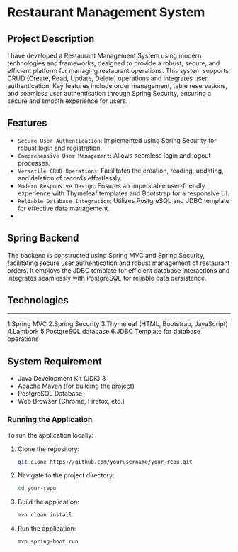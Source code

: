 # Restaurant Management System

## Project Description
I have developed a Restaurant Management System using modern technologies and frameworks, designed to provide a robust, secure, and efficient platform for managing restaurant operations. This system supports CRUD (Create, Read, Update, Delete) operations and integrates user authentication. Key features include order management, table reservations, and seamless user authentication through Spring Security, ensuring a secure and smooth experience for users.

## Features
- ``Secure User Authentication``: Implemented using Spring Security for robust login and registration.
- ``Comprehensive User Management``: Allows seamless login and logout processes.
- ``Versatile CRUD Operations``: Facilitates the creation, reading, updating, and deletion of records effortlessly.
- ``Modern Responsive Design``: Ensures an impeccable user-friendly experience with Thymeleaf templates and Bootstrap for a responsive UI.
- ``Reliable Database Integration``: Utilizes PostgreSQL and JDBC template for effective data management.
- 
## Spring Backend

The backend is constructed using Spring MVC and Spring Security, facilitating secure user authentication and robust management of restaurant orders. It employs the JDBC template for efficient database interactions and integrates seamlessly with PostgreSQL for reliable data persistence.

## Technologies
-------------------------
1.Spring MVC
2.Spring Security
3.Thymeleaf (HTML, Bootstrap, JavaScript)
4.Lambork
5.PostgreSQL database
6.JDBC Template for database operations

## System Requirement
- Java Development Kit (JDK) 8 
- Apache Maven (for building the project)
- PostgreSQL Database
- Web Browser (Chrome, Firefox, etc.)
  
### Running the Application

To run the application locally:

1. Clone the repository:
    ```bash
    git clone https://github.com/yourusername/your-repo.git
    ```
2. Navigate to the project directory:
    ```bash
    cd your-repo
    ```
3. Build the application:
    ```bash
    mvn clean install
    ```
4. Run the application:
    ```bash
    mvn spring-boot:run
    ```
